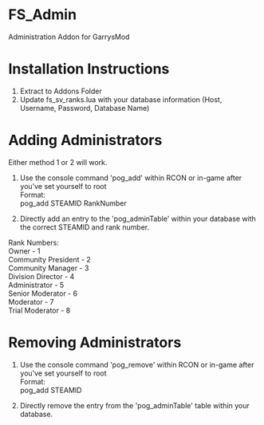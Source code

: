 FS_Admin
========

Administration Addon for GarrysMod


Installation Instructions
========

1. Extract to Addons Folder
2. Update fs_sv_ranks.lua with your database information (Host, Username, Password, Database Name)


Adding Administrators
========
Either method 1 or 2 will work.

1. Use the console command 'pog_add' within RCON or in-game after you've set yourself to root<br />
Format:<br />
pog_add STEAMID RankNumber


2. Directly add an entry to the 'pog_adminTable' within your database with the correct STEAMID and rank number.

Rank Numbers:<br />
Owner - 1<br />
Community President - 2<br />
Community Manager - 3<br />
Division Director - 4<br />
Administrator - 5<br />
Senior Moderator - 6<br />
Moderator - 7<br />
Trial Moderator - 8<br />

Removing Administrators
========
1. Use the console command 'pog_remove' within RCON or in-game after you've set yourself to root<br />
Format:<br />
pog_add STEAMID


2. Directly remove the entry from the 'pog_adminTable' table within your database.